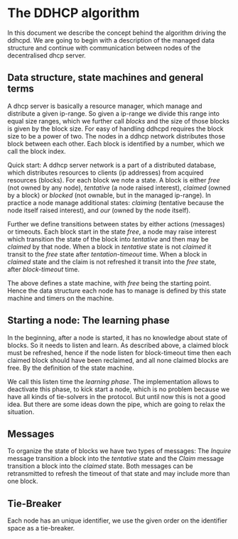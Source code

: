 The DDHCP algorithm
===================

In this document we describe the concept behind the algorithm driving the ddhcpd.
We are going to begin with a description of the managed data structure and continue 
with communication between nodes of the decentralised dhcp server.

Data structure, state machines and general terms
------------------------------------------------

A dhcp server is basically a resource manager, which manage and distribute 
a given ip-range. So given a ip-range we divide this range into equal size ranges,
which we further call _blocks_ and the size of those blocks is given by the block
size. For easy of handling ddhcpd requires the block size to be a power of two.
The nodes in a ddhcp network distributes those block between each other.
Each block is identified by a number, which we call the block index.

Quick start: A ddhcp server network is a part of a distributed database,
which distributes resources to clients (ip addresses) from acquired resources (blocks).
For each block we note a state. A block is either _free_ (not owned by any node), 
_tentative_ (a node raised interest), _claimed_ (owned by a block) or _blocked_
 (not ownable, but in the managed ip-range). In practice a node manage additional
states: _claiming_ (tentative because the node itself raised interest),
and _our_ (owned by the node itself).

Further we define transitions between states by either actions (messages)
or timeouts. Each block start in the state _free_, a node may raise interest
which transition the state of the block into _tentative_ and then may be _claimed_
by that node.
When a block in _tentative_ state is not _claimed_ it transit to the _free_ state after _tentation-timeout_ time. 
When a block in _claimed_ state and the claim is not refreshed it transit into the _free_ state, after _block-timeout_ time.

The above defines a state machine, with _free_ being the starting point.
Hence the data structure each node has to manage is defined by this state machine
and timers on the machine.

Starting a node: The learning phase
-----------------------------------

In the beginning, after a node is started, it has no knowledge about state of blocks.
So it needs to listen and learn. As described above, a claimed block must be 
refreshed, hence if the node listen for block-timeout time then each claimed
block should have been reclaimed, and all none claimed blocks are free. By
the definition of the state machine.

We call this listen time the _learning phase_. The implementation allows to
deactivate this phase, to kick start a node, which is no problem because
we have all kinds of tie-solvers in the protocol. But until now this is not a
good idea. But there are some ideas down the pipe, which are going to relax 
the situation.

Messages
--------

To organize the state of blocks we have two types of messages:
The _Inquire_ message transition a block into the _tentative_ state and
the _Claim_ message transition a block into the _claimed_ state.
Both messages can be retransmitted to refresh the timeout of that state
and may include more than one block.

Tie-Breaker
-----------

Each node has an unique identifier, we use the given order on the identifier space
as a tie-breaker.
